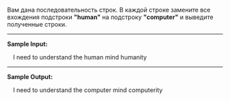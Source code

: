 Вам дана последовательность строк.
В каждой строке замените все вхождения подстроки **"human"** на 
подстроку **"computer"** и выведите полученные строки.

---
**Sample Input:**
<p style="margin-left: 1em">I need to understand the human mind humanity</p>

---
**Sample Output:**
<p style="margin-left: 1em">I need to understand the computer mind computerity</p>